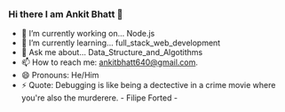 ### Hi there I am Ankit Bhatt 👋


- 🔭 I’m currently working on...  Node.js
- 🌱 I’m currently learning... full_stack_web_development 
- 💬 Ask me about... Data_Structure_and_Algotithms 
- 📫 How to reach me: ankitbhatt640@gmail.com. 
- 😄 Pronouns: He/Him
- ⚡ Quote: Debugging is like being a dectective in a crime movie where you're also the murderere. - Filipe Forted -

